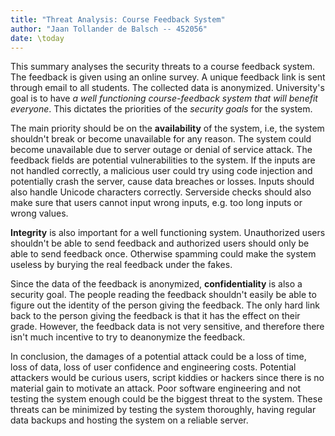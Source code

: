 ```yaml
---
title: "Threat Analysis: Course Feedback System"
author: "Jaan Tollander de Balsch -- 452056"
date: \today
---
```

This summary analyses the security threats to a course feedback system. The feedback is given using an online survey. A unique feedback link is sent through email to all students. The collected data is anonymized. University's goal is to have *a well functioning course-feedback system that will benefit everyone*. This dictates the priorities of the *security goals* for the system.

The main priority should be on the **availability** of the system, i.e, the system shouldn't break or become unavailable for any reason. The system could become unavailable due to server outage or denial of service attack. The feedback fields are potential vulnerabilities to the system. If the inputs are not handled correctly, a malicious user could try using code injection and potentially crash the server, cause data breaches or losses. Inputs should also handle Unicode characters correctly. Serverside checks should also make sure that users cannot input wrong inputs, e.g. too long inputs or wrong values.

**Integrity** is also important for a well functioning system. Unauthorized users shouldn't be able to send feedback and authorized users should only be able to send feedback once. Otherwise spamming could make the system useless by burying the real feedback under the fakes.

Since the data of the feedback is anonymized, **confidentiality** is also a security goal. The people reading the feedback shouldn't easily be able to figure out the identity of the person giving the feedback. The only hard link back to the person giving the feedback is that it has the effect on their grade. However, the feedback data is not very sensitive, and therefore there isn't much incentive to try to deanonymize the feedback.

In conclusion, the damages of a potential attack could be a loss of time, loss of data, loss of user confidence and engineering costs. Potential attackers would be curious users, script kiddies or hackers since there is no material gain to motivate an attack. Poor software engineering and not testing the system enough could be the biggest threat to the system. These threats can be minimized by testing the system thoroughly, having regular data backups and hosting the system on a reliable server.
